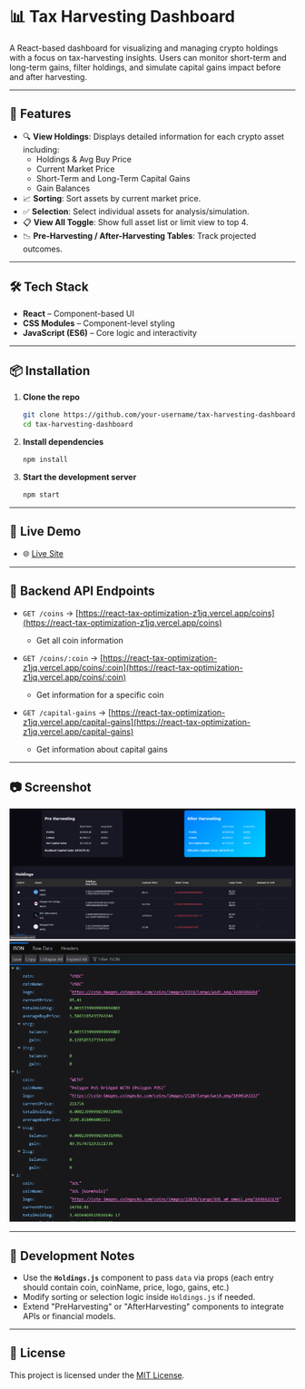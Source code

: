 # 📊 Tax Harvesting Dashboard

A React-based dashboard for visualizing and managing crypto holdings with a focus on tax-harvesting insights. Users can monitor short-term and long-term gains, filter holdings, and simulate capital gains impact before and after harvesting.

---

## 🚀 Features

- 🔍 **View Holdings**: Displays detailed information for each crypto asset including:
  - Holdings & Avg Buy Price
  - Current Market Price
  - Short-Term and Long-Term Capital Gains
  - Gain Balances
- 📈 **Sorting**: Sort assets by current market price.
- ✅ **Selection**: Select individual assets for analysis/simulation.
- 📋 **View All Toggle**: Show full asset list or limit view to top 4.
- 📉 **Pre-Harvesting / After-Harvesting Tables**: Track projected outcomes.

---

## 🛠️ Tech Stack

- **React** – Component-based UI
- **CSS Modules** – Component-level styling
- **JavaScript (ES6)** – Core logic and interactivity

---

## 📦 Installation

1. **Clone the repo**
   ```bash
   git clone https://github.com/your-username/tax-harvesting-dashboard.git
   cd tax-harvesting-dashboard
   ```

2. **Install dependencies**
   ```bash
   npm install
   ```

3. **Start the development server**
   ```bash
   npm start
   ```

---

## 🔗 Live Demo

- 🌐 [Live Site](https://react-tax-optimization-xqeo.vercel.app/)

---

## 🔗 Backend API Endpoints

- `GET /coins` → [https://react-tax-optimization-z1jq.vercel.app/coins](https://react-tax-optimization-z1jq.vercel.app/coins)
  - Get all coin information

- `GET /coins/:coin` → [https://react-tax-optimization-z1jq.vercel.app/coins/:coin](https://react-tax-optimization-z1jq.vercel.app/coins/:coin)
  - Get information for a specific coin

- `GET /capital-gains` → [https://react-tax-optimization-z1jq.vercel.app/capital-gains](https://react-tax-optimization-z1jq.vercel.app/capital-gains)
  - Get information about capital gains

---

## 📷 Screenshot

![Dashboard Screenshot](./frontend/assets/frontend_overview.png)
![Backend Data Screenshot](./frontend/assets/backend_data_overview.png)

---

## 🧪 Development Notes

- Use the **`Holdings.js`** component to pass `data` via props (each entry should contain coin, coinName, price, logo, gains, etc.)
- Modify sorting or selection logic inside `Holdings.js` if needed.
- Extend "PreHarvesting" or "AfterHarvesting" components to integrate APIs or financial models.

---

## 📄 License

This project is licensed under the [MIT License](LICENSE).
